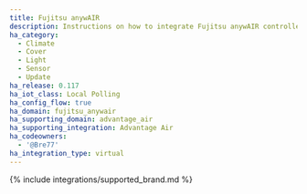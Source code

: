 ```yaml
---
title: Fujitsu anywAIR
description: Instructions on how to integrate Fujitsu anywAIR controller into Home Assistant.
ha_category:
  - Climate
  - Cover
  - Light
  - Sensor
  - Update
ha_release: 0.117
ha_iot_class: Local Polling
ha_config_flow: true
ha_domain: fujitsu_anywair
ha_supporting_domain: advantage_air
ha_supporting_integration: Advantage Air
ha_codeowners:
  - '@Bre77'
ha_integration_type: virtual
---
```


{% include integrations/supported_brand.md %}
